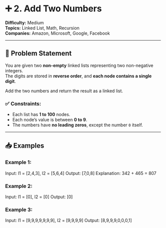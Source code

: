 # ➕ 2. Add Two Numbers

**Difficulty:** Medium  
**Topics:** Linked List, Math, Recursion  
**Companies:** Amazon, Microsoft, Google, Facebook

---

## 📝 Problem Statement

You are given two **non-empty** linked lists representing two non-negative integers.  
The digits are stored in **reverse order**, and **each node contains a single digit**.

Add the two numbers and return the result as a linked list.

### ✅ Constraints:
- Each list has **1 to 100** nodes.
- Each node’s value is between **0 to 9**.
- The numbers have **no leading zeros**, except the number `0` itself.

---

## 📥 Examples

### Example 1:

Input: l1 = [2,4,3], l2 = [5,6,4]
Output: [7,0,8]
Explanation: 342 + 465 = 807


### Example 2:

Input: l1 = [0], l2 = [0]
Output: [0]

### Example 3:

Input: l1 = [9,9,9,9,9,9,9], l2 = [9,9,9,9]
Output: [8,9,9,9,0,0,0,1]